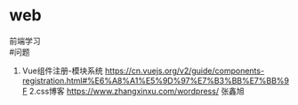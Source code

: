 # web
前端学习  
#问题
1. Vue组件注册-模块系统    https://cn.vuejs.org/v2/guide/components-registration.html#%E6%A8%A1%E5%9D%97%E7%B3%BB%E7%BB%9F
2.css博客  https://www.zhangxinxu.com/wordpress/           张鑫旭
  